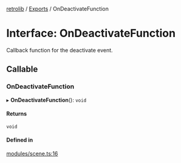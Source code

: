[retrolib](../README.md) / [Exports](../modules.md) / OnDeactivateFunction

# Interface: OnDeactivateFunction

Callback function for the deactivate event.

## Callable

### OnDeactivateFunction

▸ **OnDeactivateFunction**(): `void`

#### Returns

`void`

#### Defined in

[modules/scene.ts:16](https://github.com/philbgarner/retrolib/blob/7d31d65/src/modules/scene.ts#L16)
